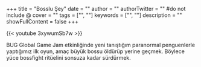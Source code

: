 ﻿+++
title = "Bosslu Şey"
date = ""
author = ""
authorTwitter = "" #do not include @
cover = ""
tags = ["", ""]
keywords = ["", ""]
description = ""
showFullContent = false
+++


{{< youtube 3xywumSb7w >}}

BUG Global Game Jam etkinliğinde yeni tanıştığım paranormal penguenlerle yaptığımız ilk oyun, amaç büyük bossu öldürüp yerine geçmek. Böylece yüce bossfight ritüelini sonsuza kadar sürdürmek.

